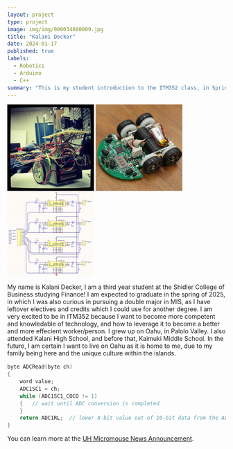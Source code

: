```yaml
---
layout: project
type: project
image: img/img/000034600009.jpg
title: "Kalani Decker"
date: 2024-01-17
published: true
labels:
  - Robotics
  - Arduino
  - C++
summary: "This is my student introduction to the ITM352 class, in Spring of 2024."
---
```


<div class="text-center p-4">
  <img width="200px" src="../img/micromouse/micromouse-robot.png" class="img-thumbnail" >
  <img width="200px" src="../img/micromouse/micromouse-robot-2.jpg" class="img-thumbnail" >
  <img width="200px" src="../img/micromouse/micromouse-circuit.png" class="img-thumbnail" >
</div>

My name is Kalani Decker, I am a third year student at the Shidler College of Business studying Finance! I am expected to graduate in the spring of 2025, in which I was also curious in pursuing a double major in MIS, as I have leftover electives and credits which I could use for another degree. I am very excited to be in ITM352 because I want to become more competent and knowledable of technology, and how to leverage it to become a better and more effecient worker/person. 
I grew up on Oahu, in Palolo Valley. I also attended Kalani High School, and before that, Kaimuki Middle School. In the future, I am certain I want to live on Oahu as it is home to me, due to my family being here and the unique culture within the islands.
```cpp
byte ADCRead(byte ch)
{
    word value;
    ADC1SC1 = ch;
    while (ADC1SC1_COCO != 1)
    {   // wait until ADC conversion is completed   
    }
    return ADC1RL;  // lower 8-bit value out of 10-bit data from the ADC
}
```

You can learn more at the [UH Micromouse News Announcement](https://manoa.hawaii.edu/news/article.php?aId=2857).
